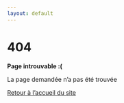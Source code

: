 ```yaml
---
layout: default
---
```



# 404

**Page introuvable :(**

La page demandée n’a pas été trouvée


[Retour à l’accueil du site](/)
